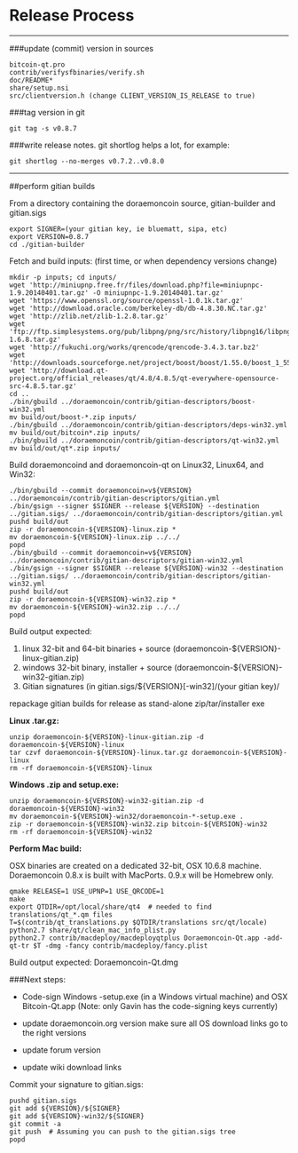 Release Process
====================

* * *

###update (commit) version in sources


	bitcoin-qt.pro
	contrib/verifysfbinaries/verify.sh
	doc/README*
	share/setup.nsi
	src/clientversion.h (change CLIENT_VERSION_IS_RELEASE to true)

###tag version in git

	git tag -s v0.8.7

###write release notes. git shortlog helps a lot, for example:

	git shortlog --no-merges v0.7.2..v0.8.0

* * *

##perform gitian builds

 From a directory containing the doraemoncoin source, gitian-builder and gitian.sigs
  
	export SIGNER=(your gitian key, ie bluematt, sipa, etc)
	export VERSION=0.8.7
	cd ./gitian-builder

 Fetch and build inputs: (first time, or when dependency versions change)

	mkdir -p inputs; cd inputs/
	wget 'http://miniupnp.free.fr/files/download.php?file=miniupnpc-1.9.20140401.tar.gz' -O miniupnpc-1.9.20140401.tar.gz'
	wget 'https://www.openssl.org/source/openssl-1.0.1k.tar.gz'
	wget 'http://download.oracle.com/berkeley-db/db-4.8.30.NC.tar.gz'
	wget 'http://zlib.net/zlib-1.2.8.tar.gz'
	wget 'ftp://ftp.simplesystems.org/pub/libpng/png/src/history/libpng16/libpng-1.6.8.tar.gz'
	wget 'http://fukuchi.org/works/qrencode/qrencode-3.4.3.tar.bz2'
	wget 'http://downloads.sourceforge.net/project/boost/boost/1.55.0/boost_1_55_0.tar.bz2'
	wget 'http://download.qt-project.org/official_releases/qt/4.8/4.8.5/qt-everywhere-opensource-src-4.8.5.tar.gz'
	cd ..
	./bin/gbuild ../doraemoncoin/contrib/gitian-descriptors/boost-win32.yml
	mv build/out/boost-*.zip inputs/
	./bin/gbuild ../doraemoncoin/contrib/gitian-descriptors/deps-win32.yml
	mv build/out/bitcoin*.zip inputs/
	./bin/gbuild ../doraemoncoin/contrib/gitian-descriptors/qt-win32.yml
	mv build/out/qt*.zip inputs/

 Build doraemoncoind and doraemoncoin-qt on Linux32, Linux64, and Win32:
  
	./bin/gbuild --commit doraemoncoin=v${VERSION} ../doraemoncoin/contrib/gitian-descriptors/gitian.yml
	./bin/gsign --signer $SIGNER --release ${VERSION} --destination ../gitian.sigs/ ../doraemoncoin/contrib/gitian-descriptors/gitian.yml
	pushd build/out
	zip -r doraemoncoin-${VERSION}-linux.zip *
	mv doraemoncoin-${VERSION}-linux.zip ../../
	popd
	./bin/gbuild --commit doraemoncoin=v${VERSION} ../doraemoncoin/contrib/gitian-descriptors/gitian-win32.yml
	./bin/gsign --signer $SIGNER --release ${VERSION}-win32 --destination ../gitian.sigs/ ../doraemoncoin/contrib/gitian-descriptors/gitian-win32.yml
	pushd build/out
	zip -r doraemoncoin-${VERSION}-win32.zip *
	mv doraemoncoin-${VERSION}-win32.zip ../../
	popd

  Build output expected:

  1. linux 32-bit and 64-bit binaries + source (doraemoncoin-${VERSION}-linux-gitian.zip)
  2. windows 32-bit binary, installer + source (doraemoncoin-${VERSION}-win32-gitian.zip)
  3. Gitian signatures (in gitian.sigs/${VERSION}[-win32]/(your gitian key)/

repackage gitian builds for release as stand-alone zip/tar/installer exe

**Linux .tar.gz:**

	unzip doraemoncoin-${VERSION}-linux-gitian.zip -d doraemoncoin-${VERSION}-linux
	tar czvf doraemoncoin-${VERSION}-linux.tar.gz doraemoncoin-${VERSION}-linux
	rm -rf doraemoncoin-${VERSION}-linux

**Windows .zip and setup.exe:**

	unzip doraemoncoin-${VERSION}-win32-gitian.zip -d doraemoncoin-${VERSION}-win32
	mv doraemoncoin-${VERSION}-win32/doraemoncoin-*-setup.exe .
	zip -r doraemoncoin-${VERSION}-win32.zip bitcoin-${VERSION}-win32
	rm -rf doraemoncoin-${VERSION}-win32

**Perform Mac build:**

  OSX binaries are created on a dedicated 32-bit, OSX 10.6.8 machine.
  Doraemoncoin 0.8.x is built with MacPorts.  0.9.x will be Homebrew only.

	qmake RELEASE=1 USE_UPNP=1 USE_QRCODE=1
	make
	export QTDIR=/opt/local/share/qt4  # needed to find translations/qt_*.qm files
	T=$(contrib/qt_translations.py $QTDIR/translations src/qt/locale)
	python2.7 share/qt/clean_mac_info_plist.py
	python2.7 contrib/macdeploy/macdeployqtplus Doraemoncoin-Qt.app -add-qt-tr $T -dmg -fancy contrib/macdeploy/fancy.plist

 Build output expected: Doraemoncoin-Qt.dmg

###Next steps:

* Code-sign Windows -setup.exe (in a Windows virtual machine) and
  OSX Bitcoin-Qt.app (Note: only Gavin has the code-signing keys currently)

* update doraemoncoin.org version
  make sure all OS download links go to the right versions

* update forum version

* update wiki download links

Commit your signature to gitian.sigs:

	pushd gitian.sigs
	git add ${VERSION}/${SIGNER}
	git add ${VERSION}-win32/${SIGNER}
	git commit -a
	git push  # Assuming you can push to the gitian.sigs tree
	popd

